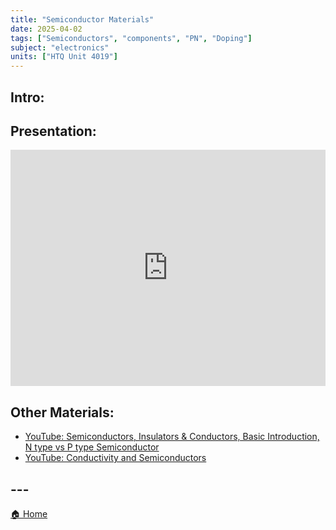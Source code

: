 ```yaml
---
title: "Semiconductor Materials"
date: 2025-04-02
tags: ["Semiconductors", "components", "PN", "Doping"]
subject: "electronics"
units: ["HTQ Unit 4019"]
---
```


## Intro:

## Presentation:

<div style="position: relative; width: 100%; height: 0; padding-top: 75%;">
    <iframe src="https://EngineeringShare.github.io/engineering-hub/presentations/Semiconductor Materials.pdf" 
        style="position: absolute; top: 0; left: 0; width: 100%; height: 100%; border: none;">
    </iframe>
</div>

## Other Materials:
* [YouTube: Semiconductors, Insulators & Conductors, Basic Introduction, N type vs P type Semiconductor](https://youtu.be/ethnHSgVbHs?si=dqf08tzkXfTVINTT)
* [YouTube: Conductivity and Semiconductors](https://youtu.be/5zz6LlDVRl0?si=vmhyI16kUL507OkR)

## ---

<a href="https://engineeringshare.github.io/engineering-hub">🏠 Home</a>
